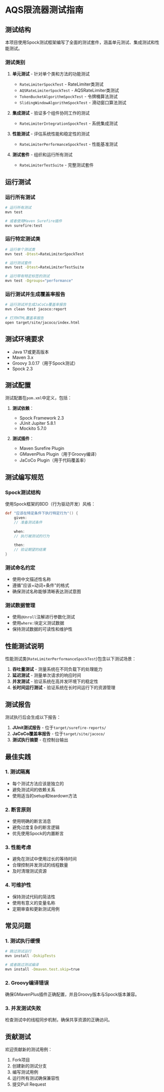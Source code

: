 # AQS限流器测试指南

## 测试结构

本项目使用Spock测试框架编写了全面的测试套件，涵盖单元测试、集成测试和性能测试。

### 测试类别

1. **单元测试** - 针对单个类和方法的功能测试
   - `RateLimiterSpockTest` - RateLimiter类测试
   - `AQSRateLimiterSpockTest` - AQSRateLimiter类测试
   - `TokenBucketAlgorithmSpockTest` - 令牌桶算法测试
   - `SlidingWindowAlgorithmSpockTest` - 滑动窗口算法测试

2. **集成测试** - 验证多个组件协同工作的测试
   - `RateLimiterIntegrationSpockTest` - 系统集成测试

3. **性能测试** - 评估系统性能和稳定性的测试
   - `RateLimiterPerformanceSpockTest` - 性能基准测试

4. **测试套件** - 组织和运行所有测试
   - `RateLimiterTestSuite` - 完整测试套件

## 运行测试

### 运行所有测试

```bash
# 运行所有测试
mvn test

# 或者使用Maven Surefire插件
mvn surefire:test
```

### 运行特定测试类

```bash
# 运行单个测试类
mvn test -Dtest=RateLimiterSpockTest

# 运行测试套件
mvn test -Dtest=RateLimiterTestSuite

# 运行带有特定标签的测试
mvn test -Dgroups="performance"
```

### 运行测试并生成覆盖率报告

```bash
# 运行测试并生成JaCoCo覆盖率报告
mvn clean test jacoco:report

# 打开HTML覆盖率报告
open target/site/jacoco/index.html
```

## 测试环境要求

- Java 17或更高版本
- Maven 3.x
- Groovy 3.0.17（用于Spock测试）
- Spock 2.3

## 测试配置

测试配置在`pom.xml`中定义，包括：

1. **测试依赖**：
   - Spock Framework 2.3
   - JUnit Jupiter 5.8.1
   - Mockito 5.7.0

2. **测试插件**：
   - Maven Surefire Plugin
   - GMavenPlus Plugin（用于Groovy编译）
   - JaCoCo Plugin（用于代码覆盖率）

## 测试编写规范

### Spock测试结构

使用Spock框架的BDD（行为驱动开发）风格：

```groovy
def "应该在特定条件下执行特定行为"() {
    given:
    // 准备测试条件
    
    when:
    // 执行被测试的行为
    
    then:
    // 验证期望的结果
}
```

### 测试命名约定

- 使用中文描述性名称
- 遵循"应该+动词+条件"的格式
- 确保测试名称能够清晰表达测试意图

### 测试数据管理

- 使用`@Unroll`注解进行参数化测试
- 使用`where:`块定义测试数据
- 保持测试数据的可读性和维护性

## 性能测试说明

性能测试类(`RateLimiterPerformanceSpockTest`)包含以下测试场景：

1. **吞吐量测试** - 测量系统在不同负载下的处理能力
2. **延迟测试** - 测量单次请求的响应时间
3. **并发测试** - 验证系统在高并发环境下的稳定性
4. **长时间运行测试** - 验证系统在长时间运行下的资源管理

## 测试报告

测试执行后会生成以下报告：

1. **JUnit测试报告** - 位于`target/surefire-reports/`
2. **JaCoCo覆盖率报告** - 位于`target/site/jacoco/`
3. **测试执行摘要** - 在控制台输出

## 最佳实践

### 1. 测试隔离
- 每个测试方法应该是独立的
- 避免测试间的依赖关系
- 使用适当的setup和teardown方法

### 2. 断言原则
- 使用明确的断言消息
- 避免过度复杂的断言逻辑
- 优先使用Spock的内置断言

### 3. 性能考虑
- 避免在测试中使用过长的等待时间
- 合理控制并发测试的线程数量
- 及时清理测试资源

### 4. 可维护性
- 保持测试代码的简洁性
- 使用有意义的变量名称
- 定期审查和更新测试用例

## 常见问题

### 1. 测试执行缓慢
```bash
# 跳过测试运行
mvn install -DskipTests

# 或者跳过测试编译
mvn install -Dmaven.test.skip=true
```

### 2. Groovy编译错误
确保GMavenPlus插件正确配置，并且Groovy版本与Spock版本兼容。

### 3. 并发测试失败
检查测试中的线程同步机制，确保共享资源的正确访问。

## 贡献测试

欢迎贡献新的测试用例：

1. Fork项目
2. 创建新的测试分支
3. 编写测试用例
4. 运行所有测试确保兼容性
5. 提交Pull Request